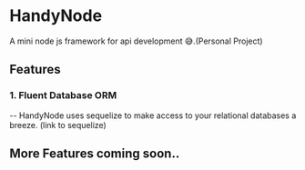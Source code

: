 # HandyNode
A mini node js framework for api development 😅.(Personal Project)

## Features
### 1. Fluent Database ORM 
 -- HandyNode uses sequelize to make access to your relational databases a breeze. (link to sequelize)
 
## More Features coming soon..


